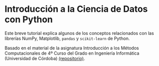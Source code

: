 # Introducción a la Ciencia de Datos con Python
Este breve tutorial explica algunos de los conceptos relacionados con las librerías NumPy, Matplotlib, `pandas` y `scikit-learn` de Python.

Basado en el material de la asignatura Introducción a los Métodos Computacionales de 4º Curso del Grado en Ingeniería Informática (Universidad de Córdoba) [(repositorio)](https://github.com/ayrna/tutorial-scikit-learn-IMC).
